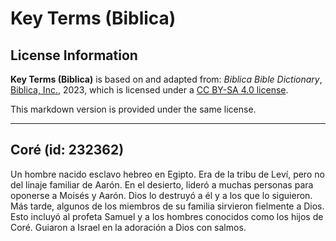 # Key Terms (Biblica)

## License Information

**Key Terms (Biblica)** is based on and adapted from: _Biblica Bible Dictionary_, [Biblica, Inc.](https://www.biblica.com/), 2023, which is licensed under a [CC BY-SA 4.0 license](https://creativecommons.org/licenses/by-sa/4.0/legalcode.en).

This markdown version is provided under the same license.



--------------------------------

## Coré (id: 232362)

Un hombre nacido esclavo hebreo en Egipto. Era de la tribu de Leví, pero no del linaje familiar de Aarón. En el desierto, lideró a muchas personas para oponerse a Moisés y Aarón. Dios lo destruyó a él y a los que lo siguieron. Más tarde, algunos de los miembros de su familia sirvieron fielmente a Dios. Esto incluyó al profeta Samuel y a los hombres conocidos como los hijos de Coré. Guiaron a Israel en la adoración a Dios con salmos.


